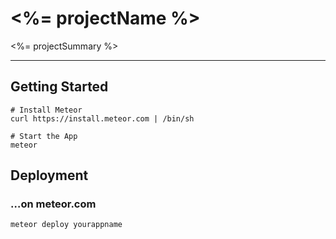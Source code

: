 # <%= projectName %>

<%= projectSummary %>

----

## Getting Started


```
# Install Meteor
curl https://install.meteor.com | /bin/sh

# Start the App
meteor
```

## Deployment

### …on meteor.com

```
meteor deploy yourappname
```